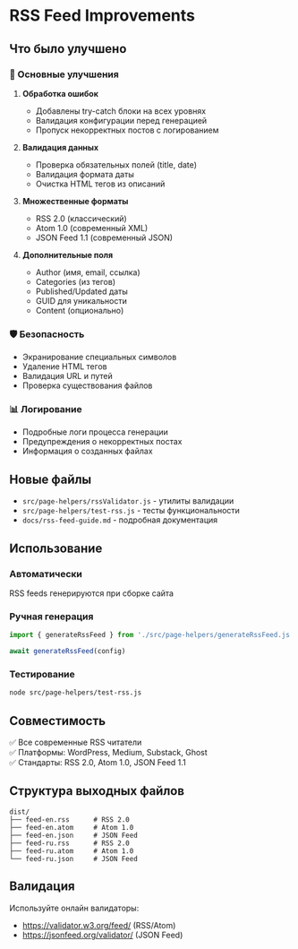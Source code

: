 # RSS Feed Improvements

## Что было улучшено

### 🔧 Основные улучшения

1. **Обработка ошибок**
   - Добавлены try-catch блоки на всех уровнях
   - Валидация конфигурации перед генерацией
   - Пропуск некорректных постов с логированием

2. **Валидация данных**
   - Проверка обязательных полей (title, date)
   - Валидация формата даты
   - Очистка HTML тегов из описаний

3. **Множественные форматы**
   - RSS 2.0 (классический)
   - Atom 1.0 (современный XML)
   - JSON Feed 1.1 (современный JSON)

4. **Дополнительные поля**
   - Author (имя, email, ссылка)
   - Categories (из тегов)
   - Published/Updated даты
   - GUID для уникальности
   - Content (опционально)

### 🛡️ Безопасность

- Экранирование специальных символов
- Удаление HTML тегов
- Валидация URL и путей
- Проверка существования файлов

### 📊 Логирование

- Подробные логи процесса генерации
- Предупреждения о некорректных постах
- Информация о созданных файлах

## Новые файлы

- `src/page-helpers/rssValidator.js` - утилиты валидации
- `src/page-helpers/test-rss.js` - тесты функциональности
- `docs/rss-feed-guide.md` - подробная документация

## Использование

### Автоматически

RSS feeds генерируются при сборке сайта

### Ручная генерация

```javascript
import { generateRssFeed } from './src/page-helpers/generateRssFeed.js'

await generateRssFeed(config)
```

### Тестирование

```bash
node src/page-helpers/test-rss.js
```

## Совместимость

✅ Все современные RSS читатели  
✅ Платформы: WordPress, Medium, Substack, Ghost  
✅ Стандарты: RSS 2.0, Atom 1.0, JSON Feed 1.1

## Структура выходных файлов

```
dist/
├── feed-en.rss      # RSS 2.0
├── feed-en.atom     # Atom 1.0
├── feed-en.json     # JSON Feed
├── feed-ru.rss      # RSS 2.0
├── feed-ru.atom     # Atom 1.0
└── feed-ru.json     # JSON Feed
```

## Валидация

Используйте онлайн валидаторы:

- https://validator.w3.org/feed/ (RSS/Atom)
- https://jsonfeed.org/validator/ (JSON Feed)
